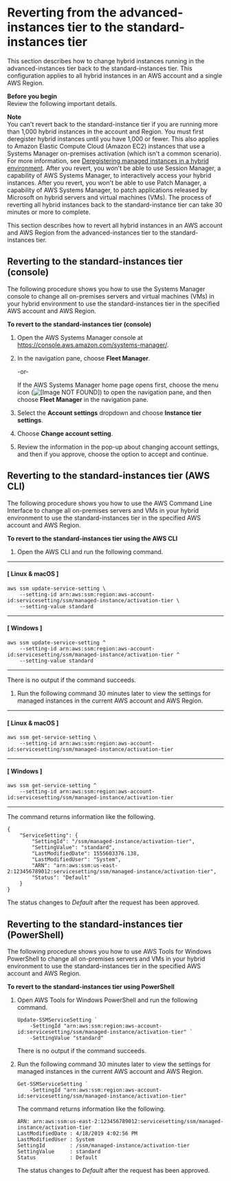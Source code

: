 # Reverting from the advanced\-instances tier to the standard\-instances tier<a name="systems-manager-managed-instances-advanced-reverting"></a>

This section describes how to change hybrid instances running in the advanced\-instances tier back to the standard\-instances tier\. This configuration applies to all hybrid instances in an AWS account and a single AWS Region\.

**Before you begin**  
Review the following important details\.

**Note**  
You can't revert back to the standard\-instance tier if you are running more than 1,000 hybrid instances in the account and Region\. You must first deregister hybrid instances until you have 1,000 or fewer\. This also applies to Amazon Elastic Compute Cloud \(Amazon EC2\) instances that use a Systems Manager on\-premises activation \(which isn't a common scenario\)\. For more information, see [Deregistering managed instances in a hybrid environment](systems-manager-managed-instances-advanced-deregister.md)\.
After you revert, you won't be able to use Session Manager, a capability of AWS Systems Manager, to interactively access your hybrid instances\.
After you revert, you won't be able to use Patch Manager, a capability of AWS Systems Manager, to patch applications released by Microsoft on hybrid servers and virtual machines \(VMs\)\.
The process of reverting all hybrid instances back to the standard\-instance tier can take 30 minutes or more to complete\.

This section describes how to revert all hybrid instances in an AWS account and AWS Region from the advanced\-instances tier to the standard\-instances tier\.

## Reverting to the standard\-instances tier \(console\)<a name="systems-manager-managed-instances-advanced-reverting-console"></a>

The following procedure shows you how to use the Systems Manager console to change all on\-premises servers and virtual machines \(VMs\) in your hybrid environment to use the standard\-instances tier in the specified AWS account and AWS Region\.

**To revert to the standard\-instances tier \(console\)**

1. Open the AWS Systems Manager console at [https://console\.aws\.amazon\.com/systems\-manager/](https://console.aws.amazon.com/systems-manager/)\.

1. In the navigation pane, choose **Fleet Manager**\.

   \-or\-

   If the AWS Systems Manager home page opens first, choose the menu icon \(![\[Image NOT FOUND\]](http://docs.aws.amazon.com/systems-manager/latest/userguide/images/menu-icon-small.png)\) to open the navigation pane, and then choose **Fleet Manager** in the navigation pane\.

1. Select the **Account settings** dropdown and choose **Instance tier settings**\.

1. Choose **Change account setting**\.

1. Review the information in the pop\-up about changing account settings, and then if you approve, choose the option to accept and continue\.

## Reverting to the standard\-instances tier \(AWS CLI\)<a name="systems-manager-managed-instances-advanced-reverting-cli"></a>

The following procedure shows you how to use the AWS Command Line Interface to change all on\-premises servers and VMs in your hybrid environment to use the standard\-instances tier in the specified AWS account and AWS Region\.

**To revert to the standard\-instances tier using the AWS CLI**

1. Open the AWS CLI and run the following command\.

------
#### [ Linux & macOS ]

   ```
   aws ssm update-service-setting \
       --setting-id arn:aws:ssm:region:aws-account-id:servicesetting/ssm/managed-instance/activation-tier \
       --setting-value standard
   ```

------
#### [ Windows ]

   ```
   aws ssm update-service-setting ^
       --setting-id arn:aws:ssm:region:aws-account-id:servicesetting/ssm/managed-instance/activation-tier ^
       --setting-value standard
   ```

------

   There is no output if the command succeeds\.

1. Run the following command 30 minutes later to view the settings for managed instances in the current AWS account and AWS Region\.

------
#### [ Linux & macOS ]

   ```
   aws ssm get-service-setting \
       --setting-id arn:aws:ssm:region:aws-account-id:servicesetting/ssm/managed-instance/activation-tier
   ```

------
#### [ Windows ]

   ```
   aws ssm get-service-setting ^
       --setting-id arn:aws:ssm:region:aws-account-id:servicesetting/ssm/managed-instance/activation-tier
   ```

------

   The command returns information like the following\.

   ```
   {
       "ServiceSetting": {
           "SettingId": "/ssm/managed-instance/activation-tier",
           "SettingValue": "standard",
           "LastModifiedDate": 1555603376.138,
           "LastModifiedUser": "System",
           "ARN": "arn:aws:ssm:us-east-2:123456789012:servicesetting/ssm/managed-instance/activation-tier",
           "Status": "Default"
       }
   }
   ```

   The status changes to *Default* after the request has been approved\.

## Reverting to the standard\-instances tier \(PowerShell\)<a name="systems-manager-managed-instances-advanced-reverting-ps"></a>

The following procedure shows you how to use AWS Tools for Windows PowerShell to change all on\-premises servers and VMs in your hybrid environment to use the standard\-instances tier in the specified AWS account and AWS Region\.

**To revert to the standard\-instances tier using PowerShell**

1. Open AWS Tools for Windows PowerShell and run the following command\.

   ```
   Update-SSMServiceSetting `
       -SettingId "arn:aws:ssm:region:aws-account-id:servicesetting/ssm/managed-instance/activation-tier" `
       -SettingValue "standard"
   ```

   There is no output if the command succeeds\.

1. Run the following command 30 minutes later to view the settings for managed instances in the current AWS account and AWS Region\.

   ```
   Get-SSMServiceSetting `
       -SettingId "arn:aws:ssm:region:aws-account-id:servicesetting/ssm/managed-instance/activation-tier"
   ```

   The command returns information like the following\.

   ```
   ARN: arn:aws:ssm:us-east-2:123456789012:servicesetting/ssm/managed-instance/activation-tier
   LastModifiedDate : 4/18/2019 4:02:56 PM
   LastModifiedUser : System
   SettingId        : /ssm/managed-instance/activation-tier
   SettingValue     : standard
   Status           : Default
   ```

   The status changes to *Default* after the request has been approved\.
